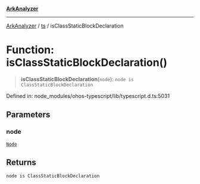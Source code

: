 [**ArkAnalyzer**](../../../../README.md)

***

[ArkAnalyzer](../../../../globals.md) / [ts](../README.md) / isClassStaticBlockDeclaration

# Function: isClassStaticBlockDeclaration()

> **isClassStaticBlockDeclaration**(`node`): `node is ClassStaticBlockDeclaration`

Defined in: node\_modules/ohos-typescript/lib/typescript.d.ts:5031

## Parameters

### node

[`Node`](../interfaces/Node.md)

## Returns

`node is ClassStaticBlockDeclaration`
